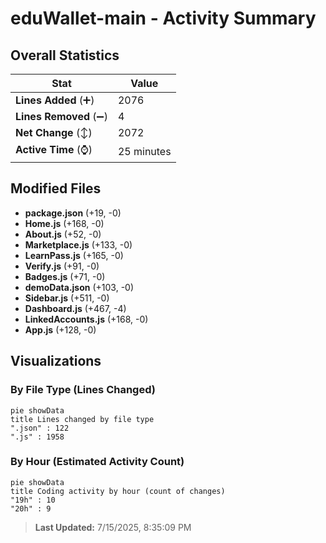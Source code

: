 # eduWallet-main - Activity Summary 

## Overall Statistics

| Stat                   | Value                                                             |
| ---------------------- | ----------------------------------------------------------------- |
| **Lines Added** (➕)   | 2076                                          |
| **Lines Removed** (➖) | 4                                        |
| **Net Change** (↕)    | 2072                |
| **Active Time** (⌚)   | 25 minutes |


## Modified Files
- **package.json** (+19, -0)
- **Home.js** (+168, -0)
- **About.js** (+52, -0)
- **Marketplace.js** (+133, -0)
- **LearnPass.js** (+165, -0)
- **Verify.js** (+91, -0)
- **Badges.js** (+71, -0)
- **demoData.json** (+103, -0)
- **Sidebar.js** (+511, -0)
- **Dashboard.js** (+467, -4)
- **LinkedAccounts.js** (+168, -0)
- **App.js** (+128, -0)

## Visualizations

### By File Type (Lines Changed)

```mermaid
pie showData
title Lines changed by file type
".json" : 122
".js" : 1958
```

### By Hour (Estimated Activity Count)

```mermaid
pie showData
title Coding activity by hour (count of changes)
"19h" : 10
"20h" : 9
```


> **Last Updated:** 7/15/2025, 8:35:09 PM